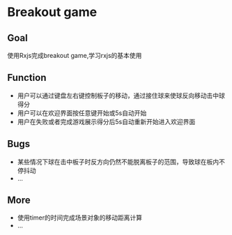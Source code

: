 # Breakout game

## Goal
使用Rxjs完成breakout game,学习rxjs的基本使用

## Function
- 用户可以通过键盘左右键控制板子的移动，通过接住球来使球反向移动击中球得分
- 用户可以在欢迎界面按任意键开始或5s自动开始
- 用户在失败或者完成游戏展示得分后5s自动重新开始进入欢迎界面

## Bugs
- 某些情况下球在击中板子时反方向仍然不能脱离板子的范围，导致球在板内不停抖动
- ...

## More
- 使用timer的时间完成场景对象的移动距离计算
- ...